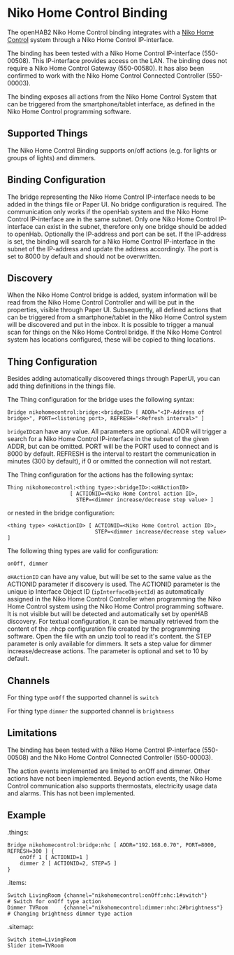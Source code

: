 # Niko Home Control Binding

The openHAB2 Niko Home Control binding integrates with a [Niko Home Control](http://www.nikohomecontrol.be/) system through a Niko Home Control IP-interface.

The binding has been tested with a Niko Home Control IP-interface (550-00508). This IP-interface provides access on the LAN. The binding does 
not require a Niko Home Control Gateway (550-00580).
It has also been confirmed to work with the Niko Home Control Connected Controller (550-00003).

The binding exposes all actions from the Niko Home Control System that can be triggered from the smartphone/tablet interface, as defined in the Niko Home Control programming software.

## Supported Things

The Niko Home Control Binding supports on/off actions (e.g. for lights or groups of lights) and dimmers.

## Binding Configuration

The bridge representing the Niko Home Control IP-interface needs to be added in the things file or Paper UI. No bridge configuration is required. The communication only works if the openHab system and the Niko Home Control IP-interface are in the same subnet. Only one Niko Home Control IP-interface can exist in the subnet, therefore only one bridge should be added to openHab.
Optionally the IP-address and port can be set. If the IP-address is set, the binding will search for a Niko Home Control IP-interface in the subnet of the IP-address and update the address accordingly.
The port is set to 8000 by default and should not be overwritten.

## Discovery

When the Niko Home Control bridge is added, system information will be read from the Niko Home Control Controller and will be put in the properties, visible through Paper UI.
Subsequently, all defined actions that can be triggered from a smartphone/tablet in the Niko Home Control system will be discovered and put in the inbox.
It is possible to trigger a manual scan for things on the Niko Home Control bridge.
If the Niko Home Control system has locations configured, these will be copied to thing locations.

## Thing Configuration

Besides adding automatically discovered things through PaperUI, you can add thing definitions in the things file.

The Thing configuration for the bridge uses the following syntax:

    Bridge nikohomecontrol:bridge:<bridgeID> [ ADDR="<IP-Address of bridge>", PORT=<listening port>, REFRESH="<Refresh interval>" ]

`bridgeID`can have any value.
All parameters are optional. ADDR will trigger a search for a Niko Home Control IP-interface in the subnet of the given ADDR, but can be omitted. PORT will be the PORT used to connect and is 8000 by default. REFRESH is the interval to restart the communication in minutes (300 by default), if 0 or omitted the connection will not restart.

The Thing configuration for the actions has the following syntax:

    Thing nikohomecontrol:<thing type>:<bridgeID>:<oHActionID>
                        [ ACTIONID=<Niko Home Control action ID>,
                          STEP=<dimmer increase/decrease step value> ]

or nested in the bridge configuration:

    <thing type> <oHActionID> [ ACTIONID=<Niko Home Control action ID>,
                                STEP=<dimmer increase/decrease step value> ]

The following thing types are valid for configuration:

    onOff, dimmer

`oHActionID` can have any value, but will be set to the same value as the ACTIONID parameter if discovery is used.
The ACTIONID parameter is the unique ip Interface Object ID (`ipInterfaceObjectId`) as automatically assigned in the Niko Home Control Controller when programming the Niko Home Control system using the Niko Home Control programming software. It is not visible but will be detected and automatically set by openHAB discovery. For textual configuration, it can be manually retrieved from the content of the .nhcp configuration file created by the programming software. Open the file with an unzip tool to read it's content.
the STEP parameter is only available for dimmers. It sets a step value for dimmer increase/decrease actions. The parameter is optional and set to 10 by default.

## Channels

For thing type `onOff` the supported channel is `switch`

For thing type `dimmer` the supported channel is `brightness`


## Limitations

The binding has been tested with a Niko Home Control IP-interface (550-00508) and the Niko Home Control Connected Controller (550-00003).

The action events implemented are limited to onOff and dimmer. Other actions have not been implemented.
Beyond action events, the Niko Home Control communication also supports thermostats, electricity usage data and alarms. This has not been implemented.

## Example

.things:

    Bridge nikohomecontrol:bridge:nhc [ ADDR="192.168.0.70", PORT=8000, REFRESH=300 ] {
        onOff 1 [ ACTIONID=1 ]
        dimmer 2 [ ACTIONID=2, STEP=5 ]
    }

.items:

    Switch LivingRoom {channel="nikohomecontrol:onOff:nhc:1#switch"}      # Switch for onOff type action
    Dimmer TVRoom     {channel="nikohomecontrol:dimmer:nhc:2#brightness"} # Changing brightness dimmer type action


.sitemap:

    Switch item=LivingRoom
    Slider item=TVRoom

